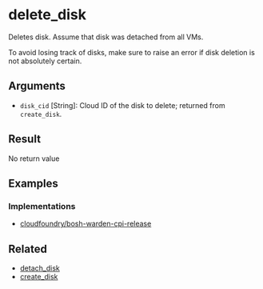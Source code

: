 # delete_disk

Deletes disk. Assume that disk was detached from all VMs.

To avoid losing track of disks, make sure to raise an error if disk deletion is not absolutely certain.


## Arguments

 * `disk_cid` [String]: Cloud ID of the disk to delete; returned from `create_disk`.


## Result

No return value


## Examples


### Implementations

 * [cloudfoundry/bosh-warden-cpi-release](https://github.com/cloudfoundry/bosh-warden-cpi-release/blob/master/src/bosh-warden-cpi/action/delete_disk.go)


## Related

 * [detach_disk](detach-disk.md)
 * [create_disk](create-disk.md)
